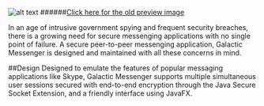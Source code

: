 ![alt text](https://github.com/willzma/galactic-messenger/raw/master/newChatWindowPreview.png)
######[Click here for the old preview image](https://github.com/willzma/galactic-messenger/raw/master/oldChatWindowPreview.png)

In an age of intrusive government spying and frequent security breaches, there is a growing need for secure messenging applications with no single point of failure. A secure peer-to-peer messenging application, Galactic Messenger is designed and maintained with all these concerns in mind. 

##Design
Designed to emulate the features of popular messaging applications like Skype, Galactic Messenger supports multiple simultaneous user sessions secured with end-to-end encryption through the Java Secure Socket Extension, and a friendly interface using JavaFX.
